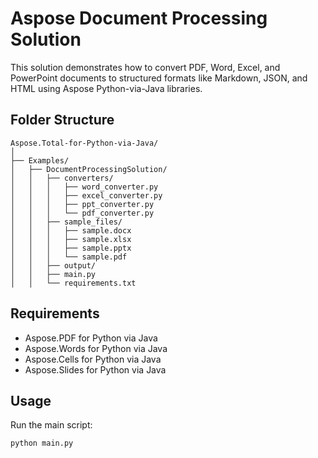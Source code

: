 # Aspose Document Processing Solution

This solution demonstrates how to convert PDF, Word, Excel, and PowerPoint documents to structured formats like Markdown, JSON, and HTML using Aspose Python-via-Java libraries.

## Folder Structure
```
Aspose.Total-for-Python-via-Java/
│
├── Examples/
│   ├── DocumentProcessingSolution/
│   │   ├── converters/
│   │   │   ├── word_converter.py
│   │   │   ├── excel_converter.py
│   │   │   ├── ppt_converter.py
│   │   │   └── pdf_converter.py
│   │   ├── sample_files/
│   │   │   ├── sample.docx
│   │   │   ├── sample.xlsx
│   │   │   ├── sample.pptx
│   │   │   └── sample.pdf
│   │   ├── output/
│   │   ├── main.py
│   │   └── requirements.txt

```

## Requirements
- Aspose.PDF for Python via Java
- Aspose.Words for Python via Java
- Aspose.Cells for Python via Java
- Aspose.Slides for Python via Java

## Usage
Run the main script:
```bash
python main.py
```